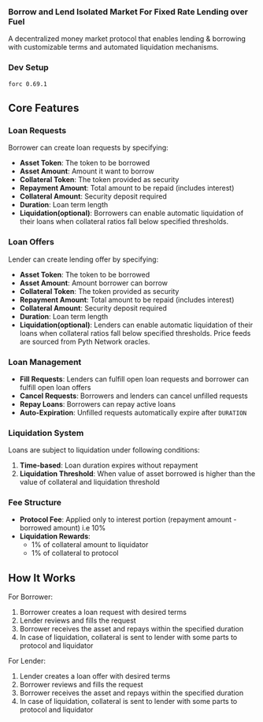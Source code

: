 ### Borrow and Lend Isolated Market For Fixed Rate Lending over Fuel

A decentralized money market protocol that enables lending & borrowing with customizable terms and automated liquidation mechanisms.

### Dev Setup

```
forc 0.69.1
```

## Core Features

### Loan Requests

Borrower can create loan requests by specifying:

- **Asset Token**: The token to be borrowed
- **Asset Amount**: Amount it want to borrow
- **Collateral Token**: The token provided as security
- **Repayment Amount**: Total amount to be repaid (includes interest)
- **Collateral Amount**: Security deposit required
- **Duration**: Loan term length
- **Liquidation(optional)**: Borrowers can enable automatic liquidation of their loans when collateral ratios fall below specified thresholds.

### Loan Offers

Lender can create lending offer by specifying:

- **Asset Token**: The token to be borrowed
- **Asset Amount**: Amount borrower can borrow
- **Collateral Token**: The token provided as security
- **Repayment Amount**: Total amount to be repaid (includes interest)
- **Collateral Amount**: Security deposit required
- **Duration**: Loan term length
- **Liquidation(optional)**: Lenders can enable automatic liquidation of their loans when collateral ratios fall below specified thresholds. Price feeds are sourced from Pyth Network oracles.

### Loan Management

- **Fill Requests**: Lenders can fulfill open loan requests and borrower can fulfill open loan offers
- **Cancel Requests**: Borrowers and lenders can cancel unfilled requests
- **Repay Loans**: Borrowers can repay active loans
- **Auto-Expiration**: Unfilled requests automatically expire after `DURATION`

### Liquidation System

Loans are subject to liquidation under following conditions:

1. **Time-based**: Loan duration expires without repayment
2. **Liquidation Threshold**: When value of asset borrowed is higher than the value of collateral and liquidation threshold

### Fee Structure

- **Protocol Fee**: Applied only to interest portion (repayment amount - borrowed amount) i.e 10%
- **Liquidation Rewards**:
  - 1% of collateral amount to liquidator
  - 1% of collateral to protocol

## How It Works

For Borrower:

1. Borrower creates a loan request with desired terms
2. Lender reviews and fills the request
3. Borrower receives the asset and repays within the specified duration
4. In case of liquidation, collateral is sent to lender with some parts to protocol and liquidator

For Lender:

1. Lender creates a loan offer with desired terms
2. Borrower reviews and fills the request
3. Borrower receives the asset and repays within the specified duration
4. In case of liquidation, collateral is sent to lender with some parts to protocol and liquidator